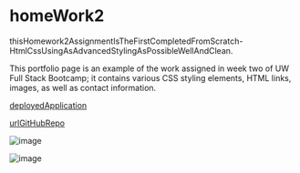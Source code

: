 # homeWork2
   
   thisHomework2AssignmentIsTheFirstCompletedFromScratch-HtmlCssUsingAsAdvancedStylingAsPossibleWellAndClean.

   This portfolio page is an example of the work assigned in week two of UW Full Stack Bootcamp; it contains various CSS styling elements, HTML links, images, as well as contact information.

   [deployedApplication](https://andyan7.github.io/homeWork2/)

   [urlGitHubRepo](https://github.com/AndyAn7/homeWork2.git)

   ![image](https://github.com/AndyAn7/homeWork2/blob/main/screenShot/ss1.png?raw=true)

   ![image](https://github.com/AndyAn7/homeWork2/blob/main/screenShot/ss2.png?raw=true)